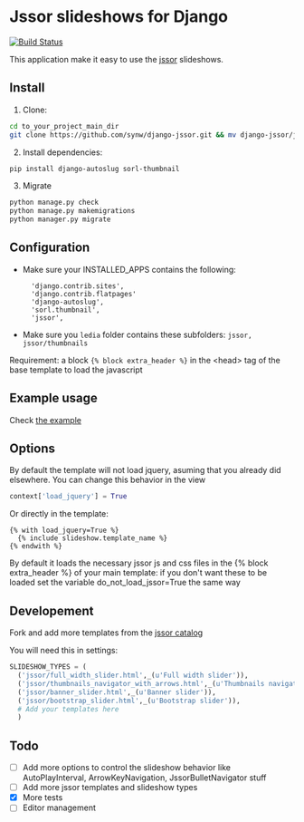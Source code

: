 Jssor slideshows for Django
==============

[![Build Status](https://travis-ci.org/synw/django-jssor.svg?branch=master)](https://travis-ci.org/synw/django-jssor)

This application make it easy to use the [jssor](http://jssor.com/) slideshows.

Install
--------------

1. Clone:

  ```bash
cd to_your_project_main_dir
git clone https://github.com/synw/django-jssor.git && mv django-jssor/jssor . && mkdir media/jssor && mkdir media/jssor/thumbnails && rm -rf django-jssor
  ```

2. Install dependencies:

  ```bash
pip install django-autoslug sorl-thumbnail
  ```

3. Migrate
		
  ```bash
python manage.py check
python manage.py makemigrations
python manager.py migrate
  ```

Configuration
--------------

- Make sure your INSTALLED_APPS contains the following:

		'django.contrib.sites',
		'django.contrib.flatpages'
		'django-autoslug',
		'sorl.thumbnail',
		'jssor',
	
- Make sure you `ledia` folder contains these subfolders: `jssor, jssor/thumbnails`
	
Requirement: a block `{% block extra_header %}` in the \<head\> tag of the base template to load the javascript

Example usage
--------------

Check [the example](example)

Options
--------------

By default the template will not load jquery, asuming that you already did elsewhere. You can change this behavior in the view

  ```python
context['load_jquery'] = True
  ```

Or directly in the template:

  ```django
{% with load_jquery=True %}
	{% include slideshow.template_name %}
{% endwith %}
  ```

By default it loads the necessary jssor js and css files in the {% block extra_header %} of your main template: if you don't want these to be loaded set the variable do_not_load_jssor=True the same way

Developement
--------------

Fork and add more templates from the [jssor catalog](http://jssor.com/demos/) 

You will need this in settings:

  ```python
SLIDESHOW_TYPES = (
	('jssor/full_width_slider.html',_(u'Full width slider')),
	('jssor/thumbnails_navigator_with_arrows.html',_(u'Thumbnails navigator with arrows')),
	('jssor/banner_slider.html',_(u'Banner slider')),
	('jssor/bootstrap_slider.html',_(u'Bootstrap slider')),
	# Add your templates here
	)
  ```

Todo
--------------

- [ ] Add more options to control the slideshow behavior like AutoPlayInterval, ArrowKeyNavigation, JssorBulletNavigator stuff
- [ ] Add more jssor templates and slideshow types
- [x] More tests
- [ ] Editor management
